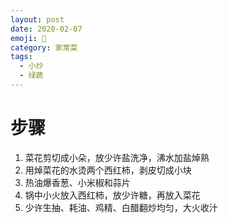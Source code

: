 ```yaml
---
layout: post
date: 2020-02-07
emoji: 🍅
category: 家常菜
tags:
  - 小炒
  - 绿蔬
---
```


# 步骤

1. 菜花剪切成小朵，放少许盐洗净，沸水加盐焯熟
2. 用焯菜花的水烫两个西红柿，剥皮切成小块
3. 热油爆香葱、小米椒和蒜片
4. 锅中小火放入西红柿，放少许糖，再放入菜花
5. 少许生抽、耗油、鸡精、白醋翻炒均匀，大火收汁